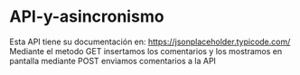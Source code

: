 # API-y-asincronismo
Esta API tiene su documentación en: https://jsonplaceholder.typicode.com/
Mediante el metodo GET insertamos los comentarios y los mostramos en pantalla
mediante POST enviamos comentarios a la API
